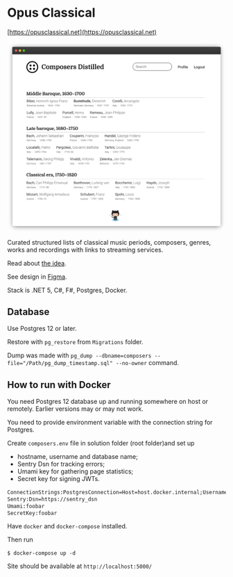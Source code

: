 # Opus Classical

[https://opusclassical.net](https://opusclassical.net)

![Screenshot](Docs/screenshot.png)

Curated structured lists of classical music periods, composers, genres, works and recordings with links to streaming services.

Read about [the idea](Docs/idea.md).

See design in [Figma](https://www.figma.com/file/YNiFyHcnkGEP7afuYFAinX/Composers?node-id=0%3A1).

Stack is .NET 5, C#, F#, Postgres, Docker.

## Database

Use Postgres 12 or later.

Restore with `pg_restore` from `Migrations` folder.

Dump was made with `pg_dump --dbname=composers --file="/Path/pg_dump_timestamp.sql" --no-owner` command.

## How to run with Docker

You need Postgres 12 database up and running somewhere on host or remotely. Earlier versions may or may not work.

You need to provide environment variable with the connection string for Postgres. 

Create `composers.env` file in solution folder (root folder)and set up

- hostname, username and database name;
- Sentry Dsn for tracking errors;
- Umami key for gathering page statistics; 
- Secret key for signing JWTs.

```
ConnectionStrings:PostgresConnection=Host=host.docker.internal;Username=foobar;Database=composers
Sentry:Dsn=https://sentry_dsn
Umami:foobar
SecretKey:foobar
```

Have `docker` and `docker-compose` installed.

Then run

```shell
$ docker-compose up -d
```

Site should be available at `http://localhost:5000/`